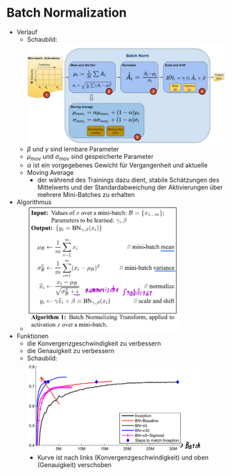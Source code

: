 # Batch Normalization 
- Verlauf 
	- Schaubild: <img src="https://github.com/ICH-BIN-HXM/images_Softwarearchitekturen/blob/main/Snipaste_2023-11-20_21-49-35.png?raw=" width="500" /> 
	- $\beta$ und $\gamma$ sind lernbare Parameter 
	- $\mu_{mov}$ und $\sigma_{mov}$ sind gespeicherte Parameter 
	- $\alpha$ ist ein vorgegebenes Gewicht für Vergangenheit und aktuelle 
	- Moving Average 
		- der während des Trainings dazu dient, stabile Schätzungen des Mittelwerts und der Standardabweichung der Aktivierungen über mehrere Mini-Batches zu erhalten 
- Algorithmus 
	- <img src="https://github.com/ICH-BIN-HXM/images_Softwarearchitekturen/blob/main/Snipaste_2023-11-20_21-56-14.png?raw=" width="350" /> 
- Funktionen 
	- die Konvergenzgeschwindigkeit zu verbessern 
	- die Genauigkeit zu verbessern 
	- Schaubild: <img src="https://github.com/ICH-BIN-HXM/images_Softwarearchitekturen/blob/main/Snipaste_2023-11-20_21-46-53.png?raw=" width="400" /> 
		- Kurve ist nach links (Konvergenzgeschwindigkeit) und oben (Genauigkeit) verschoben 